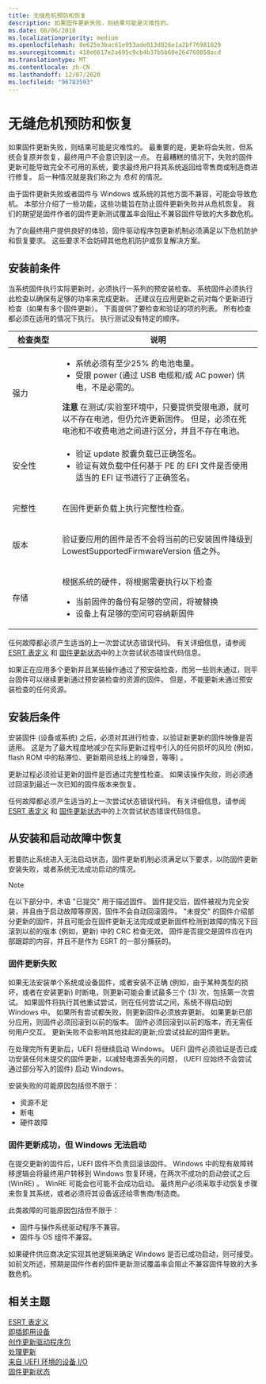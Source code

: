 ```yaml
---
title: 无缝危机预防和恢复
description: 如果固件更新失败，则结果可能是灾难性的。
ms.date: 08/06/2018
ms.localizationpriority: medium
ms.openlocfilehash: 8e625e3bac61e953ade013d826e1a2bf76981029
ms.sourcegitcommit: 418e6617e2a695c9cb4b37b5b60e264760858acd
ms.translationtype: MT
ms.contentlocale: zh-CN
ms.lasthandoff: 12/07/2020
ms.locfileid: "96783593"
---
```

# <a name="seamless-crisis-prevention-and-recovery"></a>无缝危机预防和恢复


如果固件更新失败，则结果可能是灾难性的。 最重要的是，更新将会失败，但系统会复原并恢复，最终用户不会意识到这一点。 在最糟糕的情况下，失败的固件更新可能导致完全不可用的系统，要求最终用户将其系统返回给零售商或制造商进行修复。 后一种情况就是我们称之为 *危机* 的情况。

由于固件更新失败或者固件与 Windows 或系统的其他方面不兼容，可能会导致危机。 本部分介绍了一些功能，这些功能旨在防止固件更新失败并从危机恢复。 我们的期望是固件作者的固件更新测试覆盖率会阻止不兼容固件导致的大多数危机。

为了向最终用户提供良好的体验，固件驱动程序包更新机制必须满足以下危机防护和恢复要求。 这些要求不会妨碍其他危机防护或恢复解决方案。

## <a name="pre-installation-criteria"></a>安装前条件


当系统固件执行实际更新时，必须执行一系列的预安装检查。 系统固件必须执行此检查以确保有足够的功率来完成更新。 还建议在应用更新之前对每个更新进行检查（如果有多个固件更新）。 下面提供了要检查和验证的项的列表。 所有检查都必须在适用的情况下执行。 执行测试没有特定的顺序。

<table>
<colgroup>
<col width="20%" />
<col width="80%" />
</colgroup>
<thead>
<tr class="header">
<th>检查类型</th>
<th>说明</th>
</tr>
</thead>
<tbody>
<tr class="odd">
<td>强力</td>
<td><ul>
<li>系统必须有至少25% 的电池电量。</li>
<li>受限 power (通过 USB 电缆和/或 AC power) 供电，不是必需的。</li>
</ul>
<div class="alert">
<strong>注意</strong>  在测试/实验室环境中，只要提供受限电源，就可以不存在电池，但仍允许更新固件。 但是，必须在死电池和不收费电池之间进行区分，并且不存在电池。
</div>
<div>
 
</div></td>
</tr>
<tr class="even">
<td>安全性</td>
<td><ul>
<li>验证 update 胶囊负载已正确签名。</li>
<li>验证有效负载中任何基于 PE 的 EFI 文件是否使用适当的 EFI 证书进行了正确签名。</li>
</ul></td>
</tr>
<tr class="odd">
<td>完整性</td>
<td><p>在固件更新负载上执行完整性检查。</p></td>
</tr>
<tr class="even">
<td>版本</td>
<td><p>验证要应用的固件是否不会将当前的已安装固件降级到 LowestSupportedFirmwareVersion 值之外。</p></td>
</tr>
<tr class="odd">
<td>存储</td>
<td><p>根据系统的硬件，将根据需要执行以下检查</p>
<ul>
<li>当前固件的备份有足够的空间，将被替换</li>
<li>设备上有足够的空间可容纳新固件</li>
</ul></td>
</tr>
</tbody>
</table>

 

任何故障都必须产生适当的上一次尝试状态错误代码。 有关详细信息，请参阅 [ESRT 表定义](esrt-table-definition.md) 和 [固件更新状态](firmware-update-status.md)中的上次尝试状态错误代码信息。

如果正在应用多个更新并且某些操作通过了预安装检查，而另一些则未通过，则平台固件可以继续更新通过预安装检查的资源的固件。 但是，不能更新未通过预安装检查的任何资源。

## <a name="post-installation-criteria"></a>安装后条件

安装固件 (设备或系统) 之后，必须对其进行检查，以验证新更新的固件映像是否适用。 这是为了最大程度地减少在实际更新过程中引入的任何损坏的风险 (例如，flash ROM 中的粘滞位、更新期间总线上的噪音，等等) 。

更新过程必须验证更新的固件是否通过完整性检查。 如果该操作失败，则必须通过回滚到最近一次已知的固件版本来恢复。

任何故障都必须产生适当的上一次尝试状态错误代码。 有关详细信息，请参阅 [ESRT 表定义](esrt-table-definition.md) 和 [固件更新状态](firmware-update-status.md)中的上次尝试状态错误代码信息。

## <a name="recovering-from-install-and-boot-failures"></a>从安装和启动故障中恢复

若要防止系统进入无法启动状态，固件更新机制必须满足以下要求，以防固件更新安装失败，或者系统无法成功启动的情况。

> [!NOTE]
> 在以下部分中，术语 "已提交" 用于描述固件。 固件提交后，固件被视为完全安装，并且由于启动故障等原因，固件不会自动回滚固件。 "未提交" 的固件介绍部分更新的固件，并且可能会在固件更新无法完成或更新固件检测到故障的情况下回滚到以前的版本 (例如，更新) 中的 CRC 检查无效。 固件是否提交是固件应在内部跟踪的内容，并且不是作为 ESRT 的一部分捕获的。

### <a name="firmware-update-unsuccessful"></a>固件更新失败

如果无法安装单个系统或设备固件，或者安装不正确 (例如，由于某种类型的损坏，或者在安装更新) 时断电，则更新可能会重试最多三个 (3) 次，包括第一次尝试。 如果固件将执行其他重试尝试，则在任何尝试之间，系统不得启动到 Windows 中。 如果所有尝试都失败，则更新固件必须放弃更新。 如果更新已部分应用，则固件必须回滚到以前的版本。 固件必须回滚到以前的版本，而无需任何用户交互。 更新失败不会影响其他挂起的更新;应尝试挂起的固件更新。

在处理完所有更新后，UEFI 将继续启动 Windows。 UEFI 固件必须验证是否已成功安装任何未提交的固件更新，以减轻电源丢失的问题， (UEFI 应始终不会尝试通过部分写入的固件) 启动 Windows。

安装失败的可能原因包括但不限于：

-   资源不足
-   断电
-   硬件故障

### <a name="firmware-update-succeeds-but-windows-fails-to-boot"></a>固件更新成功，但 Windows 无法启动

在提交更新的固件后，UEFI 固件不负责回滚该固件。 Windows 中的现有故障转移逻辑会将最终用户转移到 Windows 恢复环境，在两次不成功的启动尝试之后 (WinRE) 。 WinRE 可能会也可能不会成功启动。 最终用户必须采取手动恢复步骤来恢复其系统，或者必须将其设备返还给零售商/制造商。

此类故障的可能原因包括但不限于：

-   固件与操作系统驱动程序不兼容。
-   固件与 OS 组件不兼容。

如果硬件供应商决定实现其他逻辑来确定 Windows 是否已成功启动，则可接受。 如前文所述，预期是固件作者的固件更新测试覆盖率会阻止不兼容固件导致的大多数危机。

## <a name="related-topics"></a>相关主题
[ESRT 表定义](esrt-table-definition.md)  
[即插即用设备](plug-and-play-device.md)  
[创作更新驱动程序包](authoring-an-update-driver-package.md)  
[处理更新](processing-updates.md)  
[来自 UEFI 环境的设备 I/O](device-i-o-from-the-uefi-environment.md)  
[固件更新状态](firmware-update-status.md)  
